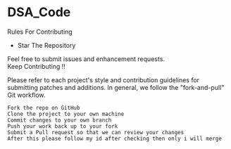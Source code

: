 # DSA_Code

Rules For Contributing
* Star The Repository


Feel free to submit issues and enhancement requests.<br>
Keep Contributing !!

Please refer to each project's style and contribution guidelines for submitting patches and additions. In general, we follow the "fork-and-pull" Git workflow.

    Fork the repo on GitHub
    Clone the project to your own machine
    Commit changes to your own branch
    Push your work back up to your fork
    Submit a Pull request so that we can review your changes
    After this please follow my id after checking then only i will merge
